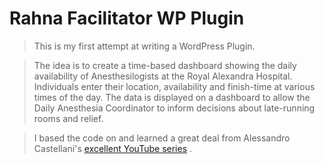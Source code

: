 # Rahna Facilitator WP Plugin

> This is my first attempt at writing a WordPress Plugin.

> The idea is to create a time-based dashboard showing the daily availability of Anesthesilogists at the Royal Alexandra Hospital. 
> Individuals enter their location, availability and finish-time at various times of the day. 
> The data is displayed on a dashboard to allow the Daily Anesthesia Coordinator to inform decisions about late-running rooms and relief.

> I based the code on and learned a great deal from Alessandro Castellani's [excellent YouTube series](https://www.youtube.com/watch?v=0l7JTie_6jM&list=PLriKzYyLb28kR_CPMz8uierDWC2y3znI2) .
 